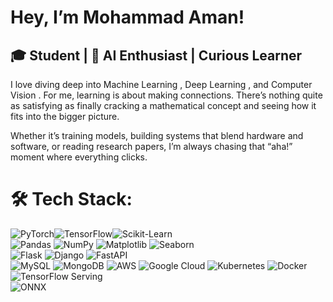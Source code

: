 
#  Hey, I’m Mohammad Aman!
## 🎓 Student |  🤖 AI Enthusiast | Curious Learner

I love diving deep into Machine Learning , Deep Learning , and Computer Vision . For me, learning is about making connections. There’s nothing quite as satisfying as finally cracking a mathematical concept and seeing how it fits into the bigger picture.

Whether it’s training models, building systems that blend hardware and software, or reading research papers, I’m always chasing that “aha!” moment where everything clicks.


# 🛠️ Tech Stack:



![PyTorch](https://img.shields.io/badge/PyTorch-%23EE4C2C.svg?style=flat&logo=pytorch&logoColor=white)![TensorFlow](https://img.shields.io/badge/TensorFlow-%23FF6F00.svg?style=flat&logo=tensorflow&logoColor=white)![Scikit-Learn](https://img.shields.io/badge/Scikit--Learn-%23F7931E.svg?style=flat&logo=scikit-learn&logoColor=white)   
![Pandas](https://img.shields.io/badge/Pandas-%23150458.svg?style=flat&logo=pandas&logoColor=white) ![NumPy](https://img.shields.io/badge/NumPy-%23013243.svg?style=flat&logo=numpy&logoColor=white) 
![Matplotlib](https://img.shields.io/badge/Matplotlib-%23FF5733.svg?style=flat&logo=matplotlib&logoColor=white) ![Seaborn](https://img.shields.io/badge/Seaborn-%234B8BBE.svg?style=flat&logo=python&logoColor=white)  
![Flask](https://img.shields.io/badge/Flask-%23000000.svg?style=flat&logo=flask&logoColor=white)  ![Django](https://img.shields.io/badge/Django-%23092E20.svg?style=flat&logo=django&logoColor=white) ![FastAPI](https://img.shields.io/badge/FastAPI-%2300C7B7.svg?style=flat&logo=fastapi&logoColor=white)  
![MySQL](https://img.shields.io/badge/MySQL-%2300758F.svg?style=flat&logo=mysql&logoColor=white)  ![MongoDB](https://img.shields.io/badge/MongoDB-%2347A248.svg?style=flat&logo=mongodb&logoColor=white) 
![AWS](https://img.shields.io/badge/AWS-%23FF9900.svg?style=flat&logo=amazon-aws&logoColor=white)  ![Google Cloud](https://img.shields.io/badge/GCP-%234285F4.svg?style=flat&logo=google-cloud&logoColor=white)  ![Kubernetes](https://img.shields.io/badge/Kubernetes-%23326CE5.svg?style=flat&logo=kubernetes&logoColor=white) 
![Docker](https://img.shields.io/badge/Docker-%230db7ed.svg?style=flat&logo=docker&logoColor=white)  ![TensorFlow Serving](https://img.shields.io/badge/TensorFlow%20Serving-%23FF6F00.svg?style=flat&logo=tensorflow&logoColor=white)  
![ONNX](https://img.shields.io/badge/ONNX-%2300599C.svg?style=flat&logo=onnx&logoColor=white)  

 
